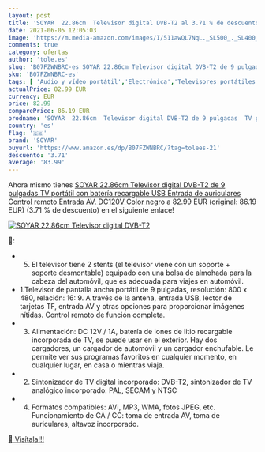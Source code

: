 ```yaml
---
layout: post
title: 'SOYAR  22.86cm  Televisor digital DVB-T2 al 3.71 % de descuento'
date: 2021-06-05 12:05:03
image: 'https://m.media-amazon.com/images/I/511awQL7NqL._SL500_._SL400_.jpg'
comments: true
category: ofertas
author: 'tole.es'
slug: 'B07FZWNBRC-es SOYAR 22.86cm Televisor digital DVB-T2 de 9 pulgadas TV...'
sku: 'B07FZWNBRC-es'
tags: [ 'Audio y vídeo portátil','Electrónica','Televisores portátiles','soyar','televisor', ]
actualPrice: 82.99 EUR
currency: EUR
price: 82.99
comparePrice: 86.19 EUR
prodname: 'SOYAR  22.86cm  Televisor digital DVB-T2 de 9 pulgadas  TV portátil con batería recargable  USB  Entrada de auriculares  Control remoto  Entrada AV.  DC120V  Color negro'
country: 'es'
flag: '🇪🇸'
brand: 'SOYAR'
buyurl: 'https://www.amazon.es/dp/B07FZWNBRC/?tag=tolees-21'
descuento: '3.71'
average: '83.99'
---
```


Ahora mismo tienes [SOYAR  22.86cm  Televisor digital DVB-T2 de 9 pulgadas  TV portátil con batería recargable  USB  Entrada de auriculares  Control remoto  Entrada AV.  DC120V  Color negro](https://www.amazon.es/dp/B07FZWNBRC/?tag=tolees-21) a 82.99 EUR (original: 86.19 EUR) (3.71 %  de descuento) en el siguiente enlace!

[![SOYAR  22.86cm  Televisor digital DVB-T2](https://m.media-amazon.com/images/I/511awQL7NqL._SL500_._SL400_.jpg)](https://www.amazon.es/dp/B07FZWNBRC/?tag=tolees-21)

🔎:

- 5. El televisor tiene 2 stents (el televisor viene con un soporte + soporte desmontable) equipado con una bolsa de almohada para la cabeza del automóvil, que es adecuada para viajes en automóvil.
- 1.Televisor de pantalla ancha portátil de 9 pulgadas, resolución: 800 x 480, relación: 16: 9. A través de la antena, entrada USB, lector de tarjetas TF, entrada AV y otras opciones para proporcionar imágenes nítidas. Control remoto de función completa.
- 3. Alimentación: DC 12V / 1A, batería de iones de litio recargable incorporada de TV, se puede usar en el exterior. Hay dos cargadores, un cargador de automóvil y un cargador enchufable. Le permite ver sus programas favoritos en cualquier momento, en cualquier lugar, en casa o mientras viaja.
- 2. Sintonizador de TV digital incorporado: DVB-T2, sintonizador de TV analógico incorporado: PAL, SECAM y NTSC
- 4. Formatos compatibles: AVI, MP3, WMA, fotos JPEG, etc. Funcionamiento de CA / CC: toma de entrada AV, toma de auriculares, altavoz incorporado.

[🛒 Visítala!!!](https://www.amazon.es/dp/B07FZWNBRC/?tag=tolees-21)
